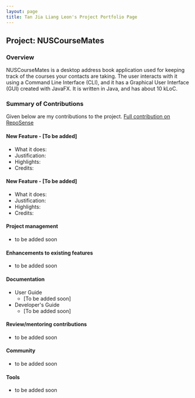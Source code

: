 ```yaml
---
layout: page
title: Tan Jia Liang Leon's Project Portfolio Page
---
```


## Project: NUSCourseMates

### Overview
NUSCourseMates is a desktop address book application used for keeping track of the courses your contacts are taking.
The user interacts with it using a Command Line Interface (CLI), and it has a Graphical User Interface (GUI) created with JavaFX.
It is written in Java, and has about 10 kLoC.

### Summary of Contributions
Given below are my contributions to the project.
[Full contribution on RepoSense](https://nus-cs2103-ay2324s1.github.io/tp-dashboard/?search=leontan2&breakdown=true)

#### New Feature - [To be added]
* What it does:
* Justification:
* Highlights:
* Credits:

#### New Feature - [To be added]
* What it does:
* Justification:
* Highlights:
* Credits:

#### Project management
* to be added soon

#### Enhancements to existing features
* to be added soon

#### Documentation
* User Guide
    * [To be added soon]
* Developer's Guide
    * [To be added soon]

#### Review/mentoring contributions
* to be added soon

#### Community
* to be added soon

#### Tools
* to be added soon
